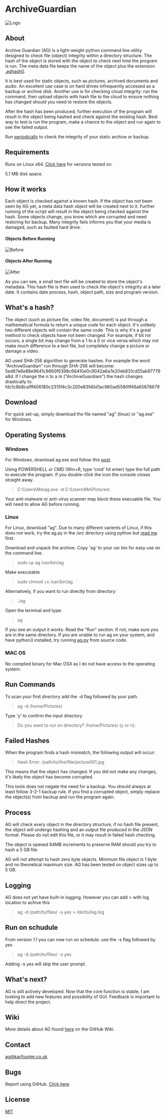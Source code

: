 # ArchiveGuardian

![Logo](https://github.com/karlh001/archiveguardian/blob/main/logos/archive_guardian_logo_web_low_res.jpg?raw=true)

## About 

Archive Guardian (AG) is a light-weight python command line utility designed to check file (object) integrity within a directory structure. The hash of the object is stored with the object to check next time the program is run. The meta data file keeps the name of the object plus the extension [.aghash0](https://github.com/karlh001/archiveguardian/wiki/aghash0-Extension).  

It is best used for static objects, such as pictures, archived documents and audio. An excellent use case is on hard drives infrequently accessed as a backup or archive disk. Another use is for checking cloud integrity: run the command, then upload objects with hash file to the cloud to ensure nothing has changed should you need to restore the objects.

After the hash has been produced, further execution of the program will result in the object being hashed and check against the existing hash. Best way to test is run the program, make a chance to the object and run again to see the failed output. 

Run [periodically](https://github.com/karlh001/archiveguardian/wiki/Schedule-Run) to check the integrity of your static archive or backup.  

## Requirements

Runs on Linux x64. [Click here](https://github.com/karlh001/archiveguardian/wiki/OS-Tested) for versions tested on.

5.1 MB disk space.

## How it works

Each object is checked against a known hash. If the object has not been seen by AG yet, a meta data hash object will be created next to it. Further running of the script will result in the object being checked against the hash. Some objects change, you know which are corrupted and need restoring for backup. Many integrity fails informs you that your media is damaged, such as faulted hard drive.  


#### Objects Before Running

![Before](https://github.com/karlh001/www-public/blob/main/Projects/ArchiveGuardian/pasted_image.png?raw=true)

#### Objects After Running

![After](https://github.com/karlh001/www-public/blob/main/Projects/ArchiveGuardian/pasted_image001.png?raw=true)

As you can see, a small text file will be created to store the object's metadata. This hash file is then used to check the object's integrity at a later date. It contains date process, hash, object path, size and program version.  


## What's a hash?  

The object (such as picture file, video file, document) is put through a mathematical formula to return a unique code for each object. It's unlikely two different objects will contain the same code. This is why it's a great method to check objects have not been changed. For example, if bit rot occurs, a single bit may change from a 1 to a 0 or vice versa which may not make much difference to a text file, but completely change a picture or damage a video.  

AG used SHA-256 algorithm to generate hashes. For example the word "ArchiveGuardian" run through SHA-256 will become: 5ed67e6e88e9641c9660f6398c66410e0c9042a6a7e20eb831cd55ab97779a8d. If I change the n to a m ("ArchiveGuardiam") the hash changes drastically to: fdc1c8b8ca1ff406180c2315f4c3c200e83fd0d1ac960ad5580ff46a65678679 

## Download

For quick set-up, simply download the file named "ag" (linux) or "ag.exe" for Windows.

## Operating Systems

### Windows

For Windows, download ag.exe and follow this [post](https://github.com/karlh001/archiveguardian/wiki/AG-on-Windows).

Using POWERSHELL or CMD (Win+R, type 'cmd' hit enter) type the full path to execute the program. If you double-click the icon the console closes straight away.

> C:\Users\Me\ag.exe -d C:\Users\Me\Pictures\

Your anti-malware or anti-virus scanner may block these execuable file. You will need to allow AG before running.

### Linux

For Linux, download "ag". Due to many different varients of Linux, if this does not work, try the ag.py in the /src directory using python but [read me](https://github.com/karlh001/archiveguardian/wiki/ag.py-File) first. 

Download and unpack the archive. Copy 'ag' to your usr bin for easy use on the command line. 

> sudo cp ag /usr/bin/ag

Make executable

> sudo chmod +x /usr/bin/ag

Alternatively, if you want to run directly from directory:

> ./ag

Open the terminal and type: 
 
> ag

If you see an output it works. Read the "Run" section. If not, make sure you are in the same directory. If you are unable to run ag on your system, and have python3 installed, try running [ag.py](https://github.com/karlh001/archiveguardian/wiki/ag.py-File) from source code.

### MAC OS

No complied binary for Mac OSX as I do not have access to the operating system. 

## Run Commands

To scan your first directory add the -d flag followed by your path.  

> ag -d /home/Pictures/ 

Type 'y' to confirm the input directory 

> Do you want to run on directory? /home/Pictures/ (y or n): 
 
## Failed Hashes 

When the program finds a hash mismatch, the following output will occur: 

> Hash Error: /path/to/the/file/picture001.jpg 

This means that the object has changed. If you did not make any changes, it's likely the object has become corrupted.

This tools does not negate the need for a backup. You should always at least follow 3-2-1 backup rule. If you find a corrupted object, simply replace the object(s) from backup and run the program again.  

## Process 

AG will check every object in the directory structure, if no hash file present, the object will undergo hashing and an output file produced in the JSON format. Please do not edit this file, or it may result in failed hash checking.  

The object is opened 64MB increments to preserve RAM should you try to hash a 5 GB file.  

AG will not attempt to hash zero byte objects. Minimum file object is 1 byte and no theoretical maximum size. AG has been tested on object sizes up to 5 GB. 

## Logging

AG does not yet have built-in logging. However you can add > with log location to achive this

> ag -d /path/to/files/ -s yes > /dir/to/log.log

## Run on schudule

From version 1.1 you can now run on schedule. use the -s flag followed by yes

> ag -d /path/to/files/ -s yes

Adding -s yes will skip the user prompt.

## What's next? 

AG is still actively developed. Now that the core function is stable, I am looking to add new features and possibility of GUI. Feedback is important to help direct the project.  

## Wiki

More details about AG found [here](https://github.com/karlh001/archiveguardian/wiki) on the GitHub Wiki.

## Contact 

ag@karlhunter.co.uk 

## Bugs 

Report using GitHub. [Click here](https://github.com/karlh001/archiveguardian/issues)

## License

[MIT](https://choosealicense.com/licenses/mit/)
